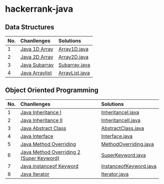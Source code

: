 # hackerrank-java

## Data Structures
| No. |  Chanllenges | Solutions |
| :----- | :---- | :----- |
| 1 | [Java 1D Array](https://www.hackerrank.com/challenges/java-1d-array-introduction/problem) | [Array1D.java](https://github.com/huskyhehe/hackerrank-java/blob/main/DataStructures/Array1D.java) |
| 2 | [Java 2D Array](https://www.hackerrank.com/challenges/java-2d-array/problem) | [Array2D.java](https://github.com/huskyhehe/hackerrank-java/blob/main/DataStructures/Array2D.java) |
| 3 | [Java Subarray](https://www.hackerrank.com/challenges/java-negative-subarray/problem) | [Subarray.java](https://github.com/huskyhehe/hackerrank-java/blob/main/DataStructures/Subarray.java) |
| 4 | [Java Arraylist](https://www.hackerrank.com/challenges/java-arraylist/problem) | [ArrayList.java](https://github.com/huskyhehe/hackerrank-java/blob/main/DataStructures/ArrayList.java) |
  
  

## Object Oriented Programming
| No. |  Chanllenges | Solutions |
| :----- | :---- | :----- |
| 1 | [Java Inheritance I](https://www.hackerrank.com/challenges/java-inheritance/problem) | [InheritanceI.java](https://github.com/huskyhehe/hackerrank-java/blob/main/ObjectOrientedProgramming/InheritanceI.java) |
| 2 | [Java Inheritance II](https://www.hackerrank.com/challenges/java-inheritance-2/problem) | [InheritanceII.java](https://github.com/huskyhehe/hackerrank-java/blob/main/ObjectOrientedProgramming/InheritanceII.java) |
| 3 | [Java Abstract Class](https://www.hackerrank.com/challenges/java-abstract-class/problem) | [AbstractClass.java](https://github.com/huskyhehe/hackerrank-java/blob/main/ObjectOrientedProgramming/AbstractClass.java) |
| 4 | [Java Interface](https://www.hackerrank.com/challenges/java-interface/problem) | [Interface.java](https://github.com/huskyhehe/hackerrank-java/blob/main/ObjectOrientedProgramming/Interface.java) |
| 5 | [Java Method Overriding](https://www.hackerrank.com/challenges/java-method-overriding/problem) | [MethodOverriding.java](https://github.com/huskyhehe/hackerrank-java/blob/main/ObjectOrientedProgramming/MethodOverriding.java) |
| 6 | [Java Method Overriding 2 (Super Keyword)](https://www.hackerrank.com/challenges/java-method-overriding-2-super-keyword/problem) | [SuperKeyword.java](https://github.com/huskyhehe/hackerrank-java/blob/main/ObjectOrientedProgramming/SuperKeyword.java) |
| 7 | [Java instanceof Keyword](https://www.hackerrank.com/challenges/java-instanceof-keyword/problem) | [InstanceofKeyword.java](https://github.com/huskyhehe/hackerrank-java/blob/main/ObjectOrientedProgramming/InstanceofKeyword.java) |
| 8 | [Java Iterator](https://www.hackerrank.com/challenges/java-iterator/problem) | [Iterator.java](https://github.com/huskyhehe/hackerrank-java/blob/main/ObjectOrientedProgramming/Iterator.java) |
